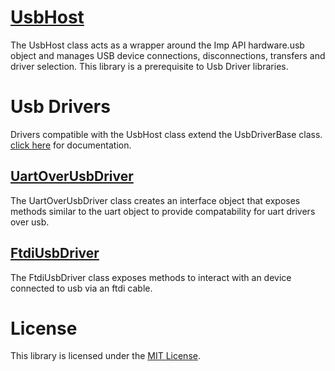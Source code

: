 
# [UsbHost](./UsbHost/)

The UsbHost class acts as a wrapper around the Imp API hardware.usb object and manages USB device connections, disconnections, transfers and driver selection. This library is a prerequisite to Usb Driver libraries.

# Usb Drivers

Drivers compatible with the UsbHost class extend the UsbDriverBase class. [click here](./USB-DRIVER-BASE.md) for documentation.

## [UartOverUsbDriver](./UartOverUsbDriver/)

The UartOverUsbDriver class creates an interface object that exposes methods similar to the uart object to provide compatability for uart drivers over usb.


## [FtdiUsbDriver](./FtdiUsbDriver/)

The FtdiUsbDriver class exposes methods to interact with an device connected to usb via an ftdi cable.


# License

This library is licensed under the [MIT License](https://github.com/electricimp/thethingsapi/tree/master/LICENSE).